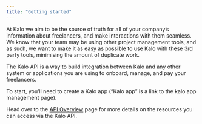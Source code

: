 ```yaml
---
title: "Getting started"
---
```


At Kalo we aim to be the source of truth for all of your company’s information about freelancers, and make interactions with them seamless. We know that your team may be using other project management tools, and as such, we want to make it as easy as possible to use Kalo with these 3rd party tools, minimising the amount of duplicate work. 

The Kalo API is a way to build integration between Kalo and any other system or applications you are using to onboard, manage, and pay your freelancers.

To start, you’ll need to create a Kalo app (“Kalo app” is a link to the kalo app management page).

Head over to the [API Overview](./overview) page for more details on the resources you can access via the Kalo API.
